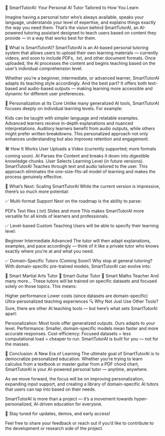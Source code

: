 🚀 SmartTutorAI: Your Personal AI Tutor Tailored to How You Learn

Imagine having a personal tutor who’s always available, speaks your language, understands your level of expertise, and explains things exactly the way you need them. That’s the vision behind SmartTutorAI, an AI-powered tutoring assistant designed to teach users based on content they provide — in a way that works best for them.

🎯 What is SmartTutorAI?
SmartTutorAI is an AI-based personal tutoring system that allows users to upload their own learning materials — currently videos, and soon to include PDFs, .txt, and other document formats. Once uploaded, the AI processes the content and begins teaching based on the user’s individual comprehension level.

Whether you’re a beginner, intermediate, or advanced learner, SmartTutorAI adapts its teaching style accordingly. And the best part? It offers both text-based and audio-based outputs — making learning more accessible and dynamic for different user preferences.

🧠 Personalization at Its Core
Unlike many generalized AI tools, SmartTutorAI focuses deeply on individual learning levels. For example:

Kids can be taught with simpler language and relatable examples.
Advanced learners receive in-depth explanations and nuanced interpretations.
Auditory learners benefit from audio outputs, while others might prefer written breakdowns.
This personalized approach not only enhances understanding but also improves retention and engagement.

🛠️ How It Works
User Uploads a Video (currently supported; more formats coming soon).
AI Parses the Content and breaks it down into digestible knowledge chunks.
User Selects Learning Level (in future versions).
SmartTutorAI Teaches through text and audio tailored to the user.
This approach eliminates the one-size-fits-all model of learning and makes the process genuinely effective.

🔮 What’s Next: Scaling SmartTutorAI
While the current version is impressive, there’s so much more potential:

✅ Multi-format Support
Next on the roadmap is the ability to parse:

PDFs
Text files (.txt)
Slides and more
This makes SmartTutorAI more versatile for all kinds of learners and professionals.

✅ Level-based Custom Teaching
Users will be able to specify their learning level:

Beginner
Intermediate
Advanced
The tutor will then adapt explanations, examples, and pace accordingly — think of it like a private tutor who knows exactly where you’re at and what you need.

✅ Domain-Specific Tutors (Coming Soon!)
Why stop at general tutoring? With domain-specific pre-trained models, SmartTutorAI can evolve into:

🥋 Smart Martial Arts Tutor
🎸 Smart Guitar Tutor
🧮 Smart Maths Teacher
And many more…
These tutors will be trained on specific datasets and focused solely on those topics. This means:

Higher performance
Lower costs (since datasets are domain-specific)
Ultra-personalized teaching experiences
🔍 Why Not Just Use Other Tools?
Sure, there are other AI teaching tools — but here’s what sets SmartTutorAI apart:

Personalization: Most tools offer generalized outputs. Ours adapts to your level.
Performance: Smaller, domain-specific models mean faster and more accurate responses.
Cost-efficiency: Focused datasets = less computational load = cheaper to run.
SmartTutorAI is built for you — not for the masses.

🧭 Conclusion: A New Era of Learning
The ultimate goal of SmartTutorAI is to democratize personalized education. Whether you’re trying to learn calculus from a textbook or master guitar from a PDF chord chart, SmartTutorAI is your AI-powered personal tutor — anytime, anywhere.

As we move forward, the focus will be on improving personalization, expanding input support, and creating a library of domain-specific AI tutors that users can tap into based on their needs.

SmartTutorAI is more than a project — it’s a movement towards hyper-personalized, AI-driven education for everyone.

🔗 Stay tuned for updates, demos, and early access!

Feel free to share your feedback or reach out if you’d like to contribute to the development or research side of the project.
